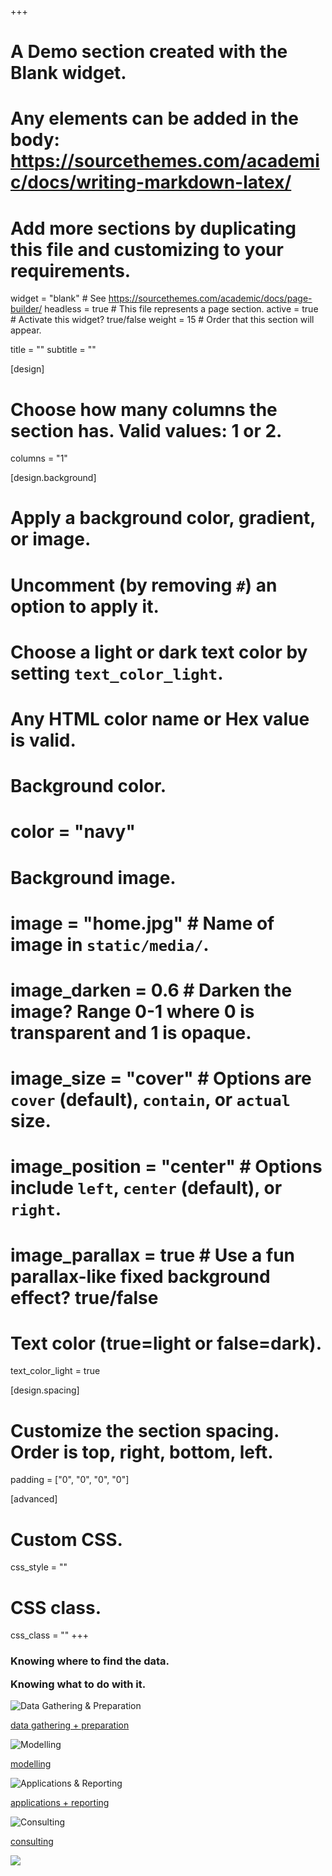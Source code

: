 +++
# A Demo section created with the Blank widget.
# Any elements can be added in the body: https://sourcethemes.com/academic/docs/writing-markdown-latex/
# Add more sections by duplicating this file and customizing to your requirements.

widget = "blank"  # See https://sourcethemes.com/academic/docs/page-builder/
headless = true  # This file represents a page section.
active = true  # Activate this widget? true/false
weight = 15  # Order that this section will appear.

title = ""
subtitle = ""

[design]
  # Choose how many columns the section has. Valid values: 1 or 2.
  columns = "1"

[design.background]
  # Apply a background color, gradient, or image.
  #   Uncomment (by removing `#`) an option to apply it.
  #   Choose a light or dark text color by setting `text_color_light`.
  #   Any HTML color name or Hex value is valid.

  # Background color.
  # color = "navy"
  
  # Background image.
  # image = "home.jpg"  # Name of image in `static/media/`.
  # image_darken = 0.6  # Darken the image? Range 0-1 where 0 is transparent and 1 is opaque.
  # image_size = "cover"  #  Options are `cover` (default), `contain`, or `actual` size.
  # image_position = "center"  # Options include `left`, `center` (default), or `right`.
  # image_parallax = true  # Use a fun parallax-like fixed background effect? true/false
  
  # Text color (true=light or false=dark).
  text_color_light = true

[design.spacing]
  # Customize the section spacing. Order is top, right, bottom, left.
  padding = ["0", "0", "0", "0"]

[advanced]
 # Custom CSS. 
 css_style = ""
 
 # CSS class.
 css_class = ""
+++


<div class="row mx-auto my-auto page-wrapper">
    <!-- <a data-target="#products" data-slide-to="3" href="javascript:void();">Test</a> -->
    <div id="products" class="carousel slide h-100 w-100" data-ride="carousel" data-interval="false">
        <div class="carousel-inner" style="height:100%;">
            <div class="carousel-item active h-100">
                <div class="row" style="margin-right: 0;">
                    <div class="col-6 analytics-banner">
                      <div class="clients-left">
                        <h3><strong class="orange-text">Knowing where to find the data.</strong></h3>
                        <h3 style="margin-top: 0%;"><strong class="orange-text">Knowing what to do with it.</strong></h3>
                      </div>
                    </div>
                    <div class="col-6 container-fluid">
                      <div class="row">
                          <div class="col-6 data-gathering service">
                            <img src="/media/data-gathering.svg" alt="Data Gathering & Preparation">
                            <p><a id="myBtn1" href="javascript:void();">data gathering + preparation</a></p>
                          </div>
                        <div class="col-6 modelling service">
                          <img src="/media/modelling.svg" alt="Modelling">
                          <p><a id="myBtn2" href="javascript:void();">modelling</a></p>
                        </div>
                      </div>
                      <div class="row">
                        <div class="col-6 applications service">
                          <img src="/media/applications.svg" alt="Applications & Reporting">
                          <p><a href="">applications + reporting</a></p>
                        </div>
                        <div class="col-6 consulting service">
                          <img src="/media/consulting.svg" alt="Consulting">
                          <p><a href="">consulting</a></p>
                        </div>
                      </div>
                    </div>
                </div>
            </div>
            <div class="carousel-item h-100">
              <div class="row">
                <div class="col-6 analytics-left" style="height: 70vh;">
                  <img class="d-blocks" src="/media/data-gathering.jpeg">
                </div>
                <div class="col-6 analytics-right" style="background-color: #9088ff;">
                  <div class="row" style="padding-top: 3vw; padding-bottom: 1.5vw;">
                    <div class="col-2 product-icon">
                      <img src="/media/data-gathering.svg" alt="Data Gathering & Preparation">
                    </div>
                    <div class="col-10">
                      <h3>Data Gathering + <br> Preparation</h3>
                    </div>
                  </div>
                  <div class="row">
                    <div class="col-12">
                      <hr style="width: 100%;">
                    </div>
                  </div>
                  <div class="row">
                    <div class="col-2 analytics-numbers">
                      <h3>01</h3>
                    </div>
                    <div class="col-10 analytics-text">
                      <p>If appropriate data sets aren’t readily available, we can help find and gather them for you.</p>
                    </div>
                  </div>
                  <div class="row">
                    <div class="col-2 analytics-numbers">
                      <h3>02</h3>
                    </div>
                    <div class="col-10 analytics-text">
                      <p>We will then ‘clean’ the data, standardise formats, and generally make it ready for action.</p>
                    </div>
                  </div>
                  <div class="row">
                    <div class="col-2 analytics-numbers">
                      <h3>03</h3>
                    </div>
                    <div class="col-10 analytics-text">
                      <p>Finally, we’ll organise the clean data in a manner that’s easy and efficient to retrieve and use.</p>
                    </div>
                  </div>
                </div>
              </div>
            </div>
            <div class="carousel-item h-100">
              <div class="row">
                <div class="col-6 analytics-left" style="height: 70vh;">
                  <img class="d-blocks" src="/media/modelling.jpeg">
                </div>
                <div class="col-6 analytics-right" style="background-color: #121a25; ">
                  <div class="row" style="padding-top: 3vw; padding-bottom: 1.5vw;">
                    <div class="col-2 product-icon">
                      <img src="/media/modelling.svg" alt="Modelling">
                    </div>
                    <div class="col-10">
                      <h3>Modelling</h3>
                    </div>
                  </div>
                  <div class="row">
                    <div class="col-12">
                      <hr style="width: 100%;">
                    </div>
                  </div>
                  <div class="row">
                    <div class="col-2 analytics-numbers">
                      <h3>04</h3>
                    </div>
                    <div class="col-10 analytics-text">
                      <p>Of course, data on its own is meaningless – we need to extract intelligence from the data.</p>
                      <p>There are various ways we can do this, depending on the objectives of the project. We are equally adept in almost every kind of optimisation, forecasting and modelling process and technique.</p>
                    </div>
                  </div>
                </div>
              </div>
            </div>
            <div class="carousel-item h-100">
              <div class="row">
                <div class="col-6 analytics-left" style="height: 70vh;">
                  <img class="d-blocks" src="/media/applications.jpeg">
                </div>
                <div class="col-6 analytics-right" style="background-color: #ff5534; ">
                  <div class="row" style="padding-top: 3vw; padding-bottom: 1.5vw;">
                    <div class="col-2 product-icon">
                      <img src="/media/applications.svg" alt="Applications & Reporting">
                    </div>
                    <div class="col-10">
                      <h3>Applications + <br> Reporting</h3>
                    </div>
                  </div>
                  <div class="row">
                    <div class="col-12">
                      <hr style="width: 100%;">
                    </div>
                  </div>
                  <div class="row">
                    <div class="col-2 analytics-numbers">
                    </div>
                    <div class="col-10 analytics-text">
                      <p>Once you know how to get the answers you need from the data and models, what then?</p>
                    </div>
                    <div class="col-2 analytics-numbers">
                      <h3>05</h3>
                    </div>
                    <div class="col-10 analytics-text">
                      <p>Apps can be developed that make the intelligence accessible and useful by allowing users to interact with it easily and in various ways..</p>
                    </div>
                    <div class="col-2 analytics-numbers">
                      <h3>06</h3>
                    </div>
                    <div class="col-10 analytics-text">
                      <p>We can also arrange for reports to be automatically generated weekly, monthly or when activated by a trigger. Essentially, software automatically acquires any necessary data, generates plots, creates a document, and then sends it to specified recipients – without anyone needing to lift a finger.</p>
                    </div>
                  </div>
                </div>
              </div>
            </div>
            <div class="carousel-item h-100">
              <div class="row">
                <div class="col-6 analytics-left" style="height: 70vh;">
                  <img class="d-blocks" src="/media/consulting.jpeg">
                </div>
                <div class="col-6 analytics-right" style="background-color: #9fa4a7; ">
                  <div class="row" style="padding-top: 3vw; padding-bottom: 1.5vw;">
                    <div class="col-2 product-icon">
                      <img src="/media/consulting.svg" alt="Data Gathering & Preparation">
                    </div>
                    <div class="col-10">
                      <h3>Consulting</h3>
                    </div>
                  </div>
                  <div class="row">
                    <div class="col-12">
                      <hr style="width: 100%;">
                    </div>
                  </div>
                  <div class="row">
                    <div class="col-2 analytics-numbers">
                      <h3>01-<br>06?</h3>
                    </div>
                    <div class="col-10 analytics-text">
                      <p>If you don’t know what aspects of Data Science you may need to solve your challenge (or even what any of this means) – fear not. We’ll sit down with you to figure it all out and show you what’s possible.</p>
                    </div>
                  </div>
                </div>
              </div>
            </div>
        </div>
    <a class="carousel-control-prev" href="#products" role="button" data-slide="prev">
        <span class="carousel-control-prev-icon" aria-hidden="true"></span>
        <span class="sr-only">Previous</span>
    </a>
    <a class="carousel-control-next" href="#products" role="button" data-slide="next">
        <span class="carousel-control-next-icon" aria-hidden="true"></span>
        <span class="sr-only">Next</span>
    </a>
    </div>
</div>